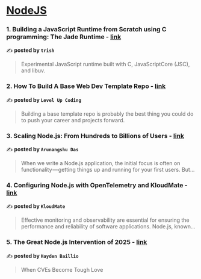
<h1><a href=https://medium.com/tag/nodejs/recommended target="_blank" rel="noopener noreferrer">NodeJS</a></h1>
<h3>1. Building a JavaScript Runtime from Scratch using C programming: The Jade Runtime - <a href="https://medium.com/@trish07/building-a-javascript-runtime-from-scratch-using-c-programming-the-jade-runtime-1d6c8e07e8d6" target="_blank" rel="noopener noreferrer">link</a></h3>

✍️ **posted by `trish`**

<blockquote>Experimental JavaScript runtime built with C, JavaScriptCore (JSC), and libuv.</blockquote>

<h3>2. How To Build A Base Web Dev Template Repo - <a href="https://medium.com/gitconnected/how-to-build-a-base-web-dev-template-repo-d4172ebfa915" target="_blank" rel="noopener noreferrer">link</a></h3>

✍️ **posted by `Level Up Coding`**

<blockquote>Building a base template repo is probably the best thing you could do to push your career and projects forward.</blockquote>

<h3>3. Scaling Node.js: From Hundreds to Billions of Users - <a href="https://medium.com/@arunangshudas/scaling-node-js-from-hundreds-to-billions-of-users-86816aca1bb3" target="_blank" rel="noopener noreferrer">link</a></h3>

✍️ **posted by `Arunangshu Das`**

<blockquote>When we write a Node.js application, the initial focus is often on functionality — getting things up and running for your first users. But…</blockquote>

<h3>4. Configuring Node.js with OpenTelemetry and KloudMate - <a href="https://medium.com/kloudmate/configuring-node-js-with-opentelemetry-and-kloudmate-d447dc5ef01e" target="_blank" rel="noopener noreferrer">link</a></h3>

✍️ **posted by `KloudMate`**

<blockquote>Effective monitoring and observability are essential for ensuring the performance and reliability of software applications. Node.js, known…</blockquote>

<h3>5. The Great Node.js Intervention of 2025 - <a href="https://medium.com/@haydengpt/the-great-node-js-intervention-of-2025-24821f8d0cec" target="_blank" rel="noopener noreferrer">link</a></h3>

✍️ **posted by `Hayden Baillio`**

<blockquote>When CVEs Become Tough Love</blockquote>


